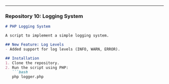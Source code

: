 ---

### **Repository 10: Logging System**
```markdown
# PHP Logging System

A script to implement a simple logging system.

## New Feature: Log Levels
- Added support for log levels (INFO, WARN, ERROR).

## Installation
1. Clone the repository.
2. Run the script using PHP:
   ```bash
   php logger.php
